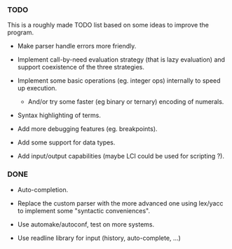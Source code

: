 ### TODO

This is a roughly made TODO list based on some ideas to improve the program.

- Make parser handle errors more friendly.

- Implement call-by-need evaluation strategy (that is lazy evaluation) and support
  coexistence of the three strategies.

- Implement some basic operations (eg. integer ops) internally to speed up execution.
  - And/or try some faster (eg binary or ternary) encoding of numerals.

- Syntax highlighting of terms.

- Add more debugging features (eg. breakpoints).
	
- Add some support for data types.

- Add input/output capabilities (maybe LCI could be used for scripting ?).

### DONE

- Auto-completion.

- Replace the custom parser with the more advanced one using lex/yacc to
  implement some "syntactic conveniences".
  
- Use automake/autoconf, test on more systems.

- Use readline library for input (history, auto-complete, ...)
